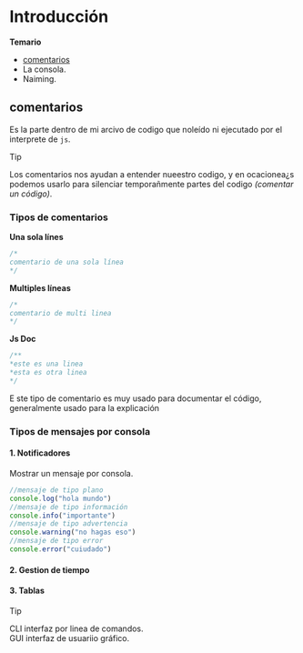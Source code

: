 # Introducción
**Temario**
- [comentarios](#comentarios)
- La consola.
- Naiming.
## comentarios
Es la parte dentro de mi arcivo de codigo que noleído ni ejecutado por el interprete de `js`.
> [!TIP]
> Los comentarios nos ayudan a entender nueestro codigo, y en ocacionea¿s podemos usarlo para silenciar temporañmente partes del codigo *(comentar un código)*.
### Tipos de comentarios
**Una sola línes**
```js
/*
comentario de una sola línea
*/
```
**Multiples líneas**
```js
/*
comentario de multi linea
*/
```
**Js Doc**
```js
/**
*este es una linea
*esta es otra linea
*/
```
E ste tipo de comentario es muy usado para documentar el código, generalmente usado para la explicación

### Tipos de mensajes por consola
#### 1. Notificadores
Mostrar un mensaje por consola.

```js
//mensaje de tipo plano
console.log("hola mundo")
//mensaje de tipo información
console.info("importante")
//mensaje de tipo advertencia
console.warning("no hagas eso")
//mensaje de tipo error
console.error("cuiudado")
```
#### 2. Gestion de tiempo
#### 3. Tablas
>[!TIP]
CLI interfaz por linea de comandos.\
GUI interfaz de usuariio gráfico.